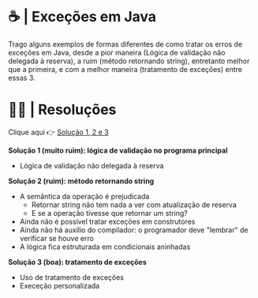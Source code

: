 
# ☕ | Exceções em Java

Trago alguns exemplos de formas diferentes de como tratar os erros de exceções em Java, desde a pior maneira (Lógica de validação não delegada à reserva), a ruim (método retornando string), entretanto melhor que a primeira, e com a melhor maneira (tratamento de exceções) entre essas 3.

# 🧑‍💻 | Resoluções 


Clique aqui 👉 [Solução 1, 2 e 3](https://github.com/oalleeN/Exception-Java/commits/main/)

 __Solução 1 (muito ruim): lógica de validação no programa principal__
- Lógica de validação não delegada à reserva

__Solução 2 (ruim): método retornando string__ 
- A semântica da operação é prejudicada
    - Retornar string não tem nada a ver com atualização de reserva
    -  E se a operação tivesse que retornar um string?
- Ainda não é possível tratar exceções em construtores
- Ainda não há auxílio do compilador: o programador deve "lembrar" de verificar se houve erro
- A lógica fica estruturada em condicionais aninhadas

__Solução 3 (boa): tratamento de exceções__

- Uso de tratamento de exceções
- Execeção personalizada
